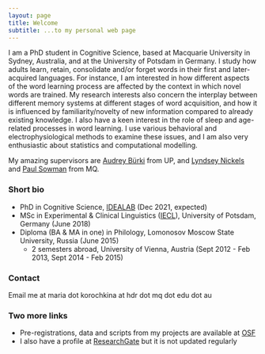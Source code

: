 ```yaml
---
layout: page
title: Welcome
subtitle: ...to my personal web page
---
```


I am a PhD student in Cognitive Science, based at Macquarie University in Sydney, Australia, and at the University of Potsdam in Germany. I study how adults learn, retain, consolidate and/or forget words in their first and later-acquired languages. For instance, I am interested in how different aspects of the word learning process are affected by the context in which novel words are trained. My research interests also concern the interplay between different memory systems at different stages of word acquisition, and how it is influenced by familiarity/novelty of new information compared to already existing knowledge. I also have a keen interest in the role of sleep and age-related processes in word learning. I use various behavioral and electrophysiological methods to examine these issues, and I am also very enthusiastic about statistics and computational modelling.

My amazing supervisors are [Audrey Bürki](https://audreyburki.github.io/Website/) from UP, and [Lyndsey Nickels](https://researchers.mq.edu.au/en/persons/lyndsey-nickels) and [Paul Sowman](https://researchers.mq.edu.au/en/persons/paul-sowman) from MQ. 

### Short bio

* PhD in Cognitive Science, [IDEALAB](https://phd-idealab.com/) (Dec 2021, expected)
* MSc in Experimental & Clinical Linguistics ([IECL](https://www.uni-potsdam.de/en/iecl/index)), University of Potsdam, Germany (June 2018)
* Diploma (BA & MA in one) in Philology, Lomonosov Moscow State University, Russia (June 2015)
  * 2 semesters abroad, University of Vienna, Austria (Sept 2012 - Feb 2013, Sept 2014 - Feb 2015)

### Contact

Email me at maria dot korochkina at hdr dot mq dot edu dot au

### Two more links

* Pre-registrations, data and scripts from my projects are available at [OSF](https://osf.io/zf8px/)
* I also have a profile at [ResearchGate](https://www.researchgate.net/profile/Maria_Korochkina) but it is not updated regularly

<!---### And finally...--->

<!---Apart from my love to cognitive and neuroscience, I am an avid reader with a background in literary criticism and an art aficionado. I am also very passionate about [contemporary dance](https://en.wikipedia.org/wiki/Contemporary_dance) and try to get better at it with every opportunity. Another thing I absolutely love doing is literary translation. Unfortunately, I am unable to pursue this career now but, having translated in the past (e.g. [this book](http://albuscorvus.ru/product/lenses/)), I do hope I will manage to do more in the future. There are tons of other activities I enjoy, ranging from knitting to playing guitar and hiking.---> 

<!---I am **very** concerned about the human impact on the environment (including but not limited to climate change). I'd like to use this opportunity to encourage you to abstain from the use of animal products (in any form) and consume with awareness! Thank you!--->

